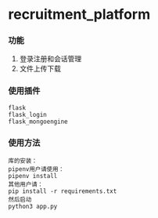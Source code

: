 # recruitment_platform

### 功能

1. 登录注册和会话管理
2. 文件上传下载

### 使用插件

```
flask
flask_login
flask_mongoengine
```

### 使用方法

```
库的安装：
pipenv用户请使用：
pipenv install
其他用户请：
pip install -r requirements.txt
然后启动
python3 app.py
```
